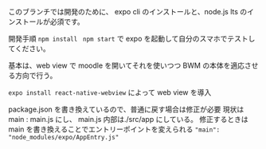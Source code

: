 このブランチでは開発のために、
expo cli のインストールと、node.js lts のインストールが必須です。

開発手順
`npm install `
`npm start`
で expo を起動して自分のスマホでテストしてください。

基本は、web view で moodle を開いてそれを使いつつ BWM の本体を適応させる方向で行う。

`expo install react-native-webview`
によって web view を導入

package.json を書き換えているので、普通に戻す場合は修正が必要
現状は main : main.js にし、
main.js 内部は./src/app にしている。
修正するときは main を書き換えることでエントリーポイントを変えられる
`"main": "node_modules/expo/AppEntry.js"`
